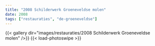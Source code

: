```yaml
---
title: "2008 Schilderwerk Groeneveldse molen"
date: 2008
tags: ["restauraties", "de-groeneveldse"]
---
```


{{< gallery dir="images/restauraties/2008 Schilderwerk Groeneveldse molen" />}}
{{< load-photoswipe >}}